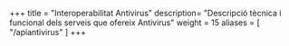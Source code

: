 +++
title       = "Interoperabilitat Antivirus"
description= "Descripció tècnica i funcional dels serveis que ofereix Antivirus"
weight      = 15
aliases = [
    "/apiantivirus"
]
+++
